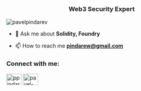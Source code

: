 <h3 align="center">Web3 Security Expert</h3>

<p align="left"> <img src="https://komarev.com/ghpvc/?username=pavelpindarev&label=Profile%20views&color=0e75b6&style=flat" alt="pavelpindarev" /> </p>

- 💬 Ask me about **Solidity, Foundry**

- 📫 How to reach me **pindarew@gmail.com**

<h3 align="left">Connect with me:</h3>
<p align="left">
<a href="https://twitter.com/ppindarew" target="blank"><img align="center" src="https://raw.githubusercontent.com/rahuldkjain/github-profile-readme-generator/master/src/images/icons/Social/twitter.svg" alt="ppindarew" height="30" width="40" /></a>
<a href="https://linkedin.com/in/pavel-pindarev" target="blank"><img align="center" src="https://raw.githubusercontent.com/rahuldkjain/github-profile-readme-generator/master/src/images/icons/Social/linked-in-alt.svg" alt="pavel-pindarev" height="30" width="40" /></a>
</p>
